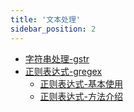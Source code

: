 ```yaml
---
title: '文本处理'
sidebar_position: 2
---
```


- [字符串处理-gstr](output/goframe-v2.3-md/组件列表/文本处理/字符串处理-gstr)
- [正则表达式-gregex](output/goframe-v2.3-md/组件列表/文本处理/正则表达式-gregex)
  - [正则表达式-基本使用](output/goframe-v2.3-md/组件列表/文本处理/正则表达式-gregex/正则表达式-基本使用)
  - [正则表达式-方法介绍](output/goframe-v2.3-md/组件列表/文本处理/正则表达式-gregex/正则表达式-方法介绍)